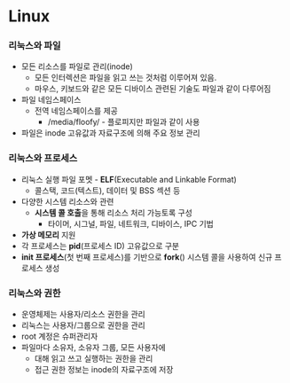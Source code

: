 # Linux

### 리눅스와 파일

- 모든 리소스를 파일로 관리(inode)
    - 모든 인터렉션은 파일을 읽고 쓰는 것처럼 이루어져 있음.
    - 마우스, 키보드와 같은 모든 디바이스 관련된 기술도 파일과 같이 다루어짐
- 파일 네임스페이스
    - 전역 네임스페이스를 제공
        - /media/floofy/ - 플로피지만 파일과 같이 사용
- 파일은 inode 고유값과 자료구조에 의해 주요 정보 관리

### 리눅스와 프로세스

- 리눅스 실행 파일 포멧 - **ELF**(Executable and Linkable Format)
    - 콜스택, 코드(텍스트), 데이터 및 BSS 섹션 등
- 다양한 시스템 리소스와 관련
    - **시스템 콜 호출**을 통해 리소스 처리 가능토록 구성
        - 타이머, 시그널, 파일, 네트워크, 디바이스, IPC 기법
- **가상 메모리** 지원
- 각 프로세스는 **pid**(프로세스 ID) 고유값으로 구분
- **init 프로세스**(첫 번째 프로세스)를 기반으로 **fork**() 시스템 콜을 사용하여 신규 프로세스 생성

### 리눅스와 권한

- 운영체제는 사용자/리소스 권한을 관리
- 리눅스는 사용자/그룹으로 권한을 관리
- root 계정은 슈퍼관리자
- 파일마다 소유자, 소유자 그룹, 모든 사용자에
    - 대해 읽고 쓰고 실행하는 권한을 관리
    - 접근 권한 정보는 inode의 자료구조에 저장